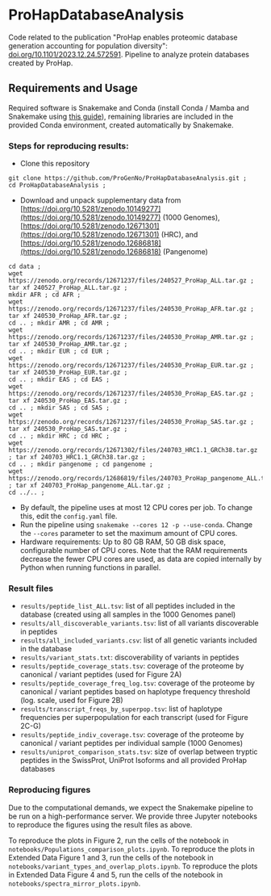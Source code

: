 # ProHapDatabaseAnalysis
Code related to the publication "ProHap enables proteomic database generation accounting for population diversity": [doi.org/10.1101/2023.12.24.572591](https://doi.org/10.1101/2023.12.24.572591). Pipeline to analyze protein databases created by ProHap.

## Requirements and Usage
Required software is Snakemake and Conda \(install Conda / Mamba and Snakemake using [this guide](https://snakemake.readthedocs.io/en/stable/getting_started/installation.html#installation-via-conda-mamba)\), remaining libraries are included in the provided Conda environment, created automatically by Snakemake.

### Steps for reproducing results:
- Clone this repository
```
git clone https://github.com/ProGenNo/ProHapDatabaseAnalysis.git ;
cd ProHapDatabaseAnalysis ;
```
- Download and unpack supplementary data from [https://doi.org/10.5281/zenodo.10149277](https://doi.org/10.5281/zenodo.10149277) \(1000 Genomes\), [https://doi.org/10.5281/zenodo.12671301](https://doi.org/10.5281/zenodo.12671301) \(HRC\), and [https://doi.org/10.5281/zenodo.12686818](https://doi.org/10.5281/zenodo.12686818) (Pangenome)
```
cd data ;
wget https://zenodo.org/records/12671237/files/240527_ProHap_ALL.tar.gz ; tar xf 240527_ProHap_ALL.tar.gz ;
mkdir AFR ; cd AFR ;
wget https://zenodo.org/records/12671237/files/240530_ProHap_AFR.tar.gz ; tar xf 240530_ProHap_AFR.tar.gz ;
cd .. ; mkdir AMR ; cd AMR ;
wget https://zenodo.org/records/12671237/files/240530_ProHap_AMR.tar.gz ; tar xf 240530_ProHap_AMR.tar.gz ;
cd .. ; mkdir EUR ; cd EUR ;
wget https://zenodo.org/records/12671237/files/240530_ProHap_EUR.tar.gz ; tar xf 240530_ProHap_EUR.tar.gz ;
cd .. ; mkdir EAS ; cd EAS ;
wget https://zenodo.org/records/12671237/files/240530_ProHap_EAS.tar.gz ; tar xf 240530_ProHap_EAS.tar.gz ;
cd .. ; mkdir SAS ; cd SAS ;
wget https://zenodo.org/records/12671237/files/240530_ProHap_SAS.tar.gz ; tar xf 240530_ProHap_SAS.tar.gz ;
cd .. ; mkdir HRC ; cd HRC ;
wget https://zenodo.org/records/12671302/files/240703_HRC1.1_GRCh38.tar.gz ; tar xf 240703_HRC1.1_GRCh38.tar.gz ;
cd .. ; mkdir pangenome ; cd pangenome ;
wget https://zenodo.org/records/12686819/files/240703_ProHap_pangenome_ALL.tar.gz ; tar xf 240703_ProHap_pangenome_ALL.tar.gz ;
cd ../.. ;
```
- By default, the pipeline uses at most 12 CPU cores per job. To change this, edit the `config.yaml` file.
- Run the pipeline using `snakemake --cores 12 -p --use-conda`. Change the `--cores` parameter to set the maximum amount of CPU cores.
- Hardware requirements: Up to 80 GB RAM, 50 GB disk space, configurable number of CPU cores. Note that the RAM requirements decrease the fewer CPU cores are used, as data are copied internally by Python when running functions in parallel.

### Result files
- `results/peptide_list_ALL.tsv`: list of all peptides included in the database (created using all samples in the 1000 Genomes panel)
- `results/all_discoverable_variants.tsv`: list of all variants discoverable in peptides
- `results/all_included_variants.csv`: list of all genetic variants included in the database
- `results/variant_stats.txt`: discoverability of variants in peptides
- `results/peptide_coverage_stats.tsv`: coverage of the proteome by canonical / variant peptides (used for Figure 2A)
- `results/peptide_coverage_freq_log.tsv`: coverage of the proteome by canonical / variant peptides based on haplotype frequency threshold (log. scale, used for Figure 2B)
- `results/transcript_freqs_by_superpop.tsv`: list of haplotype frequencies per superpopulation for each transcript (used for Figure 2C-G)
- `results/peptide_indiv_coverage.tsv`: coverage of the proteome by canonical / variant peptides per individual sample (1000 Genomes)
- `results/uniprot_comparison_stats.tsv`: size of overlap between tryptic peptides in the SwissProt, UniProt Isoforms and all provided ProHap databases

### Reproducing figures
Due to the computational demands, we expect the Snakemake pipeline to be run on a high-performance server. We provide three Jupyter notebooks to reproduce the figures using the result files as above.

To reproduce the plots in Figure 2, run the cells of the notebook in `notebooks/Populations_comparison_plots.ipynb`.
To reproduce the plots in Extended Data Figure 1 and 3, run the cells of the notebook in `notebooks/variant_types_and_overlap_plots.ipynb`.
To reproduce the plots in Extended Data Figure 4 and 5, run the cells of the notebook in `notebooks/spectra_mirror_plots.ipynb`.
